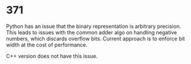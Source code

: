 # 371

Python has an issue that the binary representation is arbitrary precision. This leads to issues with the common adder algo on handling negative numbers, which discards overflow bits.
Current approach is to enforce bit width at the cost of performance.

C++ version does not have this issue.

